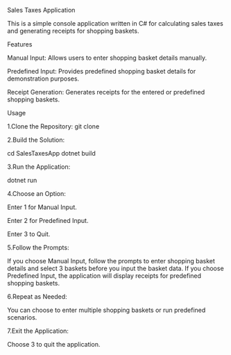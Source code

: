Sales Taxes Application

This is a simple console application written in C# for calculating sales taxes and generating receipts for shopping baskets.

Features

Manual Input: Allows users to enter shopping basket details manually.

Predefined Input: Provides predefined shopping basket details for demonstration purposes.

Receipt Generation: Generates receipts for the entered or predefined shopping baskets.

Usage

1.Clone the Repository: 
git clone <repository-url>

2.Build the Solution:

cd SalesTaxesApp
dotnet build

3.Run the Application:

dotnet run

4.Choose an Option:

Enter 1 for Manual Input.

Enter 2 for Predefined Input.

Enter 3 to Quit.

5.Follow the Prompts:

If you choose Manual Input, follow the prompts to enter shopping basket details and select 3 baskets before you input the basket data.
If you choose Predefined Input, the application will display receipts for predefined shopping baskets.

6.Repeat as Needed:

You can choose to enter multiple shopping baskets or run predefined scenarios.

7.Exit the Application:

Choose 3 to quit the application.

